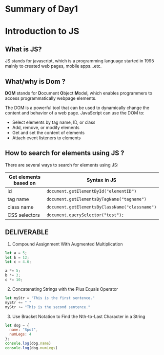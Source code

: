 
# Summary of Day1
# Introduction to JS

## What is JS?
JS stands for javascript, which is a programming language started in 1995 mainly to created web pages, mobile apps...etc.

## What/why is Dom ?
**DOM** stands for **D**ocument **O**bject **M**odel, which enables programmers to access programmatically webpage elements.

The DOM is a powerful tool that can be used to dynamically change the content and behavior of a web page.
JavaScript can use the DOM to:

* Select elements by tag name, ID, or class
* Add, remove, or modify elements
* Get and set the content of elements
* Attach event listeners to elements

## How to search for elements using JS ?
There are several ways to search for elements using JS:

| Get elements based on | Syntax in JS                                   |
|-----------------------|------------------------------------------------|
| id                    | `document.getElementById("elementID")`         |
| tag name              | `document.getElementsByTagName("tagname")`     |
| class name            | `document.getElementsByClassName("classname")` |
| CSS selectors         | `document.querySelector("test");`              |

## DELIVERABLE

1. Compound Assignment With Augmented Multiplication
```js
let a = 5;
let b = 12;
let c = 4.6;

a *= 5;
b *= 3;
c *= 10;
```
2. Concatenating Strings with the Plus Equals Operator
```js
let myStr = "This is the first sentence."
myStr += " "
myStr += "This is the second sentence."
```
3. Use Bracket Notation to Find the Nth-to-Last Character in a String
```js
let dog = {
  name: "Spot",
  numLegs: 4
};
console.log(dog.name)
console.log(dog.numLegs)
```